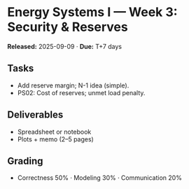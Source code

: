 # Energy Systems I — Week 3: Security & Reserves
**Released:** 2025-09-09 · **Due:** T+7 days

## Tasks
- Add reserve margin; N-1 idea (simple).
- PS02: Cost of reserves; unmet load penalty.

## Deliverables
- Spreadsheet or notebook
- Plots + memo (2–5 pages)

## Grading
- Correctness 50% · Modeling 30% · Communication 20%
